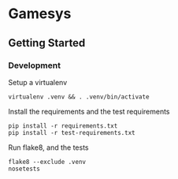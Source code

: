 # Gamesys

## Getting Started

### Development
Setup a virtualenv

    virtualenv .venv && . .venv/bin/activate

Install the requirements and the test requirements

    pip install -r requirements.txt
    pip install -r test-requirements.txt

Run flake8, and the tests

    flake8 --exclude .venv
    nosetests
